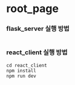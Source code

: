 # root_page

### flask_server 실행 방법

```

```

### react_client 실행 방법

```
cd react_client
npm install
npm run dev
```